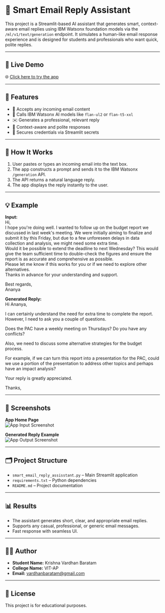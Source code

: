# 📧 Smart Email Reply Assistant

This project is a Streamlit-based AI assistant that generates smart, context-aware email replies using IBM Watsonx foundation models via the `/ml/v1/text/generation` endpoint. It simulates a human-like email response experience and is designed for students and professionals who want quick, polite replies.

---

## 🚀 Live Demo

🌐 [Click here to try the app](https://smartemailreplygenerator.streamlit.app/)

---

## 🎯 Features

- 📝 Accepts any incoming email content  
- 🤖 Calls IBM Watsonx AI models like `flan-ul2` or `flan-t5-xxl`  
- ✉️ Generates a professional, relevant reply  
- 🧠 Context-aware and polite responses  
- 🔐 Secures credentials via Streamlit secrets  

---

## 🔧 How It Works

1. User pastes or types an incoming email into the text box.  
2. The app constructs a prompt and sends it to the IBM Watsonx `/generation` API.  
3. The API returns a natural language reply.  
4. The app displays the reply instantly to the user.

---

## 💡 Example

**Input:**  
Hi,  
I hope you're doing well. I wanted to follow up on the budget report we discussed in last week's meeting. We were initially aiming to finalize and submit it by this Friday, but due to a few unforeseen delays in data collection and analysis, we might need some extra time.  
Would it be possible to extend the deadline to next Wednesday? This would give the team sufficient time to double-check the figures and ensure the report is as accurate and comprehensive as possible.  
Please let me know if this works for you or if we need to explore other alternatives.  
Thanks in advance for your understanding and support.  

Best regards,  
Ananya

**Generated Reply:**  
Hi Ananya,  

I can certainly understand the need for extra time to complete the report. However, I need to ask you a couple of questions.

Does the PAC have a weekly meeting on Thursdays? Do you have any conflicts?

Also, we need to discuss some alternative strategies for the budget process.

For example, if we can turn this report into a presentation for the PAC, could we use a portion of the presentation to address other topics and perhaps have an impact analysis?

Your reply is greatly appreciated.  

Thanks,  

---

## 📸 Screenshots

**App Home Page**  
![App Input Screenshot](https://github.com/Krishna1838/smart-email-reply-assisstant/blob/main/INPUT.png?raw=true)

**Generated Reply Example**  
![App Output Screenshot](https://github.com/Krishna1838/smart-email-reply-assisstant/blob/main/OUTPUT.png?raw=true)

---

## 🗂 Project Structure

- `smart_email_reply_assisstant.py` – Main Streamlit application  
- `requirements.txt` – Python dependencies  
- `README.md` – Project documentation  

---

## 📊 Results

- The assistant generates short, clear, and appropriate email replies.  
- Supports any casual, professional, or generic email messages.  
- Fast response with seamless UI.

---

## 👨‍💻 Author

- **Student Name:** Krishna Vardhan Baratam  
- **College Name:** VIT-AP  
- **Email:** vardhanbaratam@gmail.com  

---

## 📄 License

This project is for educational purposes.


